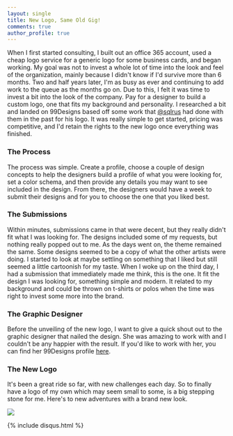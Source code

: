 ```yaml
---
layout: single
title: New Logo, Same Old Gig!
comments: true
author_profile: true
---
```

 
When I first started consulting, I built out an office 365 account, used a cheap logo service for a generic logo for some business cards, and began working.  My goal was not to invest a whole lot of time into the look and feel of the organization, mainly because I didn't know if I'd survive more than 6 months.  Two and half years later, I'm as busy as ever and continuing to add work to the queue as the months go on.  Due to this, I felt it was time to invest a bit into the look of the company.  Pay for a designer to build a custom logo, one that fits my background and personality.  I researched a bit and landed on 99Designs based off some work that [@sqlrus](https://twitter.com/sqlrus) had done with them in the past for his logo.  It was really simple to get started, pricing was competitive, and I'd retain the rights to the new logo once everything was finished.

### The Process
The process was simple.  Create a profile, choose a couple of design concepts to help the designers build a profile of what you were looking for, set a color schema, and then provide any details you may want to see included in the design.  From there, the designers would have a week to submit their designs and for you to choose the one that you liked best.

### The Submissions
Within minutes, submissions came in that were decent, but they really didn't fit what I was looking for.  The designs included some of my requests, but nothing really popped out to me.  As the days went on, the theme remained the same.  Some designs seemed to be a copy of what the other artists were doing.  I started to look at maybe settling on something that I liked but still seemed a little cartoonish for my taste.  When I woke up on the third day, I had a submission that immediately made me think, this is the one.  It fit the design I was looking for, something simple and modern. It related to my background and could be thrown on t-shirts or polos when the time was right to invest some more into the brand.  

### The Graphic Designer
Before the unveiling of the new logo, I want to give a quick shout out to the graphic designer that nailed the design.  She was amazing to work with and I couldn't be any happier with the result.  If you'd like to work with her, you can find her 99Designs profile [here](https://99designs.com/profiles/laizacarvalho).

### The New Logo
It's been a great ride so far, with new challenges each day.  So to finally have a logo of my own which may seem small to some, is a big stepping stone for me.  Here's to new adventures with a brand new look.

![](https://s3.amazonaws.com/blog-jhiggin-bucket/Images/Logos/logo-codenameSQL-1.jpg)

{% include disqus.html %}